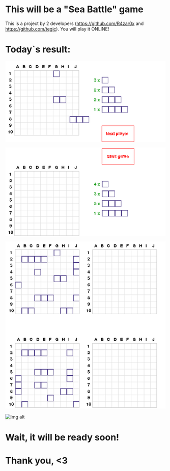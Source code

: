 # This will be a "Sea Battle" game
This is a project by 2 developers (https://github.com/R4zar0x and https://github.com/tegic).
You will play it ONLINE!
# Today`s result:
![Img alt](https://github.com/R4zar0x/sea-battle/blob/main/screenshots/Screenshot%207.png)

![Img alt](https://github.com/R4zar0x/sea-battle/blob/main/screenshots/Screenshot%208.png)

![Img alt](https://github.com/R4zar0x/sea-battle/blob/main/screenshots/Screenshot%209.png)

![Img alt](https://github.com/R4zar0x/sea-battle/blob/main/screenshots/Screenshot%210.png)

# Wait, it will be ready soon!
# Thank you, <3
